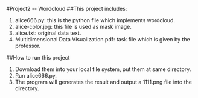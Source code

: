 #Project2 -- Wordcloud
##This project includes:
1. alice666.py: this is the python file which implements wordcloud.
2. alice-color.jpg: this file is used as mask image.
3. alice.txt: original data text.
4. Multidimensional Data Visualization.pdf: task file which is given by the professor.

##How to run this project
1. Download them into your local file system, put them at same directory.
2. Run alice666.py.
3. The program will generates the result and output a 1111.png file into the directory.
